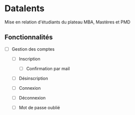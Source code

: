 # Datalents
Mise en relation d'étudiants du plateau MBA, Mastères et PMD

## Fonctionnalités
- [ ] Gestion des comptes
  - [ ] Inscription
    - [ ] Confirmation par mail
  - [ ] Désinscription
  - [ ] Connexion
  - [ ] Déconnexion
  - [ ] Mot de passe oublié
  
